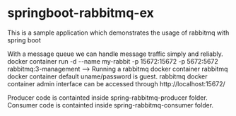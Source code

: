 # springboot-rabbitmq-ex
This is  a sample application which demonstrates the usage of rabbitmq with spring boot

With a message queue we can handle message traffic simply and reliably.
docker container run -d --name my-rabbit -p 15672:15672 -p 5672:5672  rabbitmq:3-management --> Running a rabbitmq docker container
rabbitmq  docker container default  uname/password is guest.
rabbitmq  docker container admin interface can be accessed through http://localhost:15672/

Producer code is containted inside spring-rabbitmq-producer  folder.
Consumer code is containted inside spring-rabbitmq-consumer folder.
